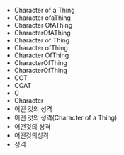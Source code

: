 - Character of a Thing
- Character ofaThing
- Character OfAThing
- CharacterOfAThing
- Character of Thing
- Character ofThing
- Character OfThing
- CharacterOfThing
- CharacterOfThing
- COT
- COAT
- C
- Character
- 어떤 것의 성격
- 어떤 것의 성격(Character of a Thing)
- 어떤것의 성격
- 어떤것의성격
- 성격